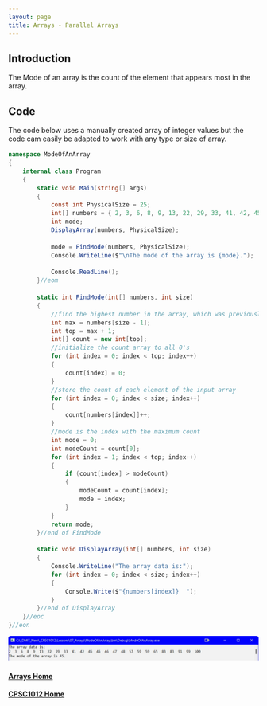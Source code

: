 ```yaml
---
layout: page
title: Arrays - Parallel Arrays
---
```


## Introduction
The Mode of an array is the count of the element that appears most in the array.

## Code
The code below uses a manually created array of integer values but the code cam easily be adapted to work with any type or size of array.

```csharp
namespace ModeOfAnArray
{
    internal class Program
    {
        static void Main(string[] args)
        {
            const int PhysicalSize = 25;
            int[] numbers = { 2, 3, 6, 8, 9, 13, 22, 29, 33, 41, 42, 45, 45, 46, 47, 48, 57, 59, 59, 65, 83, 83, 91, 99, 100 };
            int mode;
            DisplayArray(numbers, PhysicalSize);

            mode = FindMode(numbers, PhysicalSize);
            Console.WriteLine($"\nThe mode of the array is {mode}.");

            Console.ReadLine();
        }//eom

        static int FindMode(int[] numbers, int size)
        {
            //find the highest number in the array, which was previously sorted
            int max = numbers[size - 1];
            int top = max + 1;
            int[] count = new int[top];
            //initialize the count array to all 0's
            for (int index = 0; index < top; index++)
            {
                count[index] = 0;
            }
            //store the count of each element of the input array
            for (int index = 0; index < size; index++)
            {
                count[numbers[index]]++;
            }
            //mode is the index with the maximum count
            int mode = 0;
            int modeCount = count[0];
            for (int index = 1; index < top; index++)
            {
                if (count[index] > modeCount)
                {
                    modeCount = count[index];
                    mode = index;
                }
            }
            return mode;
        }//end of FindMode

        static void DisplayArray(int[] numbers, int size)
        {
            Console.WriteLine("The array data is:");
            for (int index = 0; index < size; index++)
            {
                Console.Write($"{numbers[index]}  ");
            }
        }//end of DisplayArray
    }//eoc
}//eon
```

![array-mode](files/array-mode.jpg)

#### [Arrays Home](index.md)
#### [CPSC1012 Home](../)